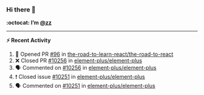 ### Hi there 👋

**:octocat: I’m [@zz](https://github.com/holazz)**

---

**:zap: Recent Activity**

<!--START_SECTION:activity-->
1. 💪 Opened PR [#96](https://github.com/the-road-to-learn-react/the-road-to-react/pull/96) in [the-road-to-learn-react/the-road-to-react](https://github.com/the-road-to-learn-react/the-road-to-react)
2. ❌ Closed PR [#10256](https://github.com/element-plus/element-plus/pull/10256) in [element-plus/element-plus](https://github.com/element-plus/element-plus)
3. 🗣 Commented on [#10256](https://github.com/element-plus/element-plus/issues/10256) in [element-plus/element-plus](https://github.com/element-plus/element-plus)
4. ❗️ Closed issue [#10251](https://github.com/element-plus/element-plus/issues/10251) in [element-plus/element-plus](https://github.com/element-plus/element-plus)
5. 🗣 Commented on [#10251](https://github.com/element-plus/element-plus/issues/10251) in [element-plus/element-plus](https://github.com/element-plus/element-plus)
<!--END_SECTION:activity-->
